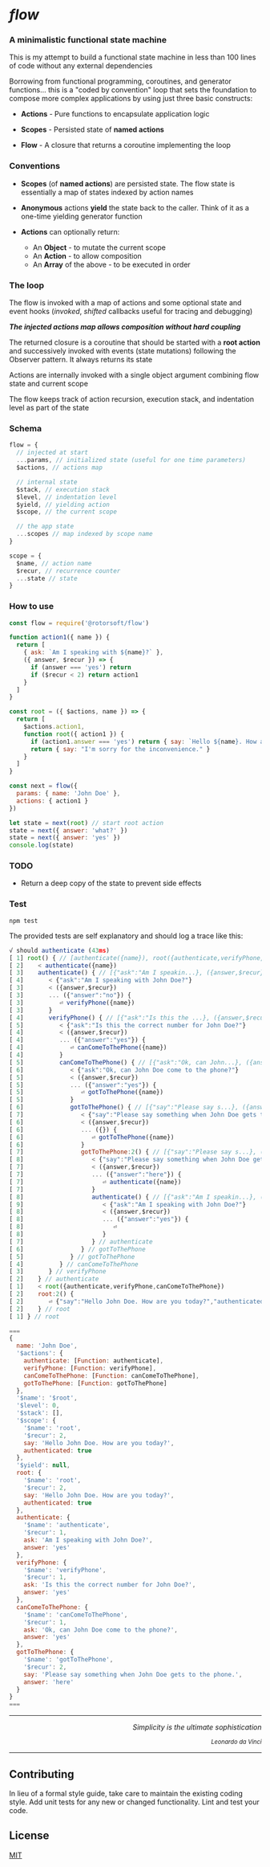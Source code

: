 # _flow_

### A minimalistic functional state machine

This is my attempt to build a functional state machine in less than 100 lines of code without any external dependencies

Borrowing from functional programming, coroutines, and generator functions... this is a "coded by convention" loop that sets the foundation to compose more complex applications by using just three basic constructs:

- **Actions** - Pure functions to encapsulate application logic

- **Scopes** - Persisted state of **named actions**

- **Flow** - A closure that returns a coroutine implementing the loop

### Conventions

- **Scopes** (of **named actions**) are persisted state. The flow state is essentially a map of states indexed by action names

- **Anonymous** actions **yield** the state back to the caller. Think of it as a one-time yielding generator function

- **Actions** can optionally return:

  - An **Object** - to mutate the current scope
  - An **Action** - to allow composition
  - An **Array** of the above - to be executed in order

### The loop

The flow is invoked with a map of actions and some optional state and event hooks (_invoked_, _shifted_ callbacks useful for tracing and debugging)

**_The injected actions map allows composition without hard coupling_**

The returned closure is a coroutine that should be started with a **root action** and successively invoked with events (state mutations) following the Observer pattern. It always returns its state

Actions are internally invoked with a single object argument combining flow state and current scope

The flow keeps track of action recursion, execution stack, and indentation level as part of the state

### Schema

```javascript
flow = {
  // injected at start
  ...params, // initialized state (useful for one time parameters)
  $actions, // actions map

  // internal state
  $stack, // execution stack
  $level, // indentation level
  $yield, // yielding action
  $scope, // the current scope

  // the app state
  ...scopes // map indexed by scope name
}

scope = {
  $name, // action name
  $recur, // recurrence counter
  ...state // state
}
```

### How to use

```javascript
const flow = require('@rotorsoft/flow')

function action1({ name }) {
  return [
    { ask: `Am I speaking with ${name}?` },
    ({ answer, $recur }) => {
      if (answer === 'yes') return
      if ($recur < 2) return action1
    }
  ]
}

const root = ({ $actions, name }) => {
  return [
    $actions.action1,
    function root({ action1 }) {
      if (action1.answer === 'yes') return { say: `Hello ${name}. How are you today?` }
      return { say: "I'm sorry for the inconvenience." }
    }
  ]
}

const next = flow({
  params: { name: 'John Doe' },
  actions: { action1 }
})

let state = next(root) // start root action
state = next({ answer: 'what?' })
state = next({ answer: 'yes' })
console.log(state)
```

### TODO

- Return a deep copy of the state to prevent side effects

### Test

```
npm test
```

The provided tests are self explanatory and should log a trace like this:

```javascript
√ should authenticate (43ms)
[ 1] root() { // [authenticate({name}), root({authenticate,verifyPhone,canComeToThePhone})]
[ 2]    < authenticate({name})
[ 3]    authenticate() { // [{"ask":"Am I speakin...}, ({answer,$recur})]
[ 4]       < {"ask":"Am I speaking with John Doe?"}
[ 3]       < ({answer,$recur})
[ 3]       ... ({"answer":"no"}) {
[ 3]          ⏎ verifyPhone({name})
[ 3]       }
[ 4]       verifyPhone() { // [{"ask":"Is this the ...}, ({answer,$recur})]
[ 5]          < {"ask":"Is this the correct number for John Doe?"}
[ 4]          < ({answer,$recur})
[ 4]          ... ({"answer":"yes"}) {
[ 4]             ⏎ canComeToThePhone({name})
[ 4]          }
[ 5]          canComeToThePhone() { // [{"ask":"Ok, can John...}, ({answer,$recur})]
[ 6]             < {"ask":"Ok, can John Doe come to the phone?"}
[ 5]             < ({answer,$recur})
[ 5]             ... ({"answer":"yes"}) {
[ 5]                ⏎ gotToThePhone({name})
[ 5]             }
[ 6]             gotToThePhone() { // [{"say":"Please say s...}, ({answer,$recur})]
[ 7]                < {"say":"Please say something when John Doe gets to the phone."}
[ 6]                < ({answer,$recur})
[ 6]                ... ({}) {
[ 6]                   ⏎ gotToThePhone({name})
[ 6]                }
[ 7]                gotToThePhone:2() { // [{"say":"Please say s...}, ({answer,$recur})]
[ 8]                   < {"say":"Please say something when John Doe gets to the phone."}
[ 7]                   < ({answer,$recur})
[ 7]                   ... ({"answer":"here"}) {
[ 7]                      ⏎ authenticate({name})
[ 7]                   }
[ 8]                   authenticate() { // [{"ask":"Am I speakin...}, ({answer,$recur})]
[ 9]                      < {"ask":"Am I speaking with John Doe?"}
[ 8]                      < ({answer,$recur})
[ 8]                      ... ({"answer":"yes"}) {
[ 8]                         ⏎
[ 8]                      }
[ 7]                   } // authenticate
[ 6]                } // gotToThePhone
[ 5]             } // gotToThePhone
[ 4]          } // canComeToThePhone
[ 3]       } // verifyPhone
[ 2]    } // authenticate
[ 1]    < root({authenticate,verifyPhone,canComeToThePhone})
[ 2]    root:2() {
[ 2]       ⏎ {"say":"Hello John Doe. How are you today?","authenticated":true}
[ 2]    } // root
[ 1] } // root

===
{
  name: 'John Doe',
  '$actions': {
    authenticate: [Function: authenticate],
    verifyPhone: [Function: verifyPhone],
    canComeToThePhone: [Function: canComeToThePhone],
    gotToThePhone: [Function: gotToThePhone]
  },
  '$name': '$root',
  '$level': 0,
  '$stack': [],
  '$scope': {
    '$name': 'root',
    '$recur': 2,
    say: 'Hello John Doe. How are you today?',
    authenticated: true
  },
  '$yield': null,
  root: {
    '$name': 'root',
    '$recur': 2,
    say: 'Hello John Doe. How are you today?',
    authenticated: true
  },
  authenticate: {
    '$name': 'authenticate',
    '$recur': 1,
    ask: 'Am I speaking with John Doe?',
    answer: 'yes'
  },
  verifyPhone: {
    '$name': 'verifyPhone',
    '$recur': 1,
    ask: 'Is this the correct number for John Doe?',
    answer: 'yes'
  },
  canComeToThePhone: {
    '$name': 'canComeToThePhone',
    '$recur': 1,
    ask: 'Ok, can John Doe come to the phone?',
    answer: 'yes'
  },
  gotToThePhone: {
    '$name': 'gotToThePhone',
    '$recur': 2,
    say: 'Please say something when John Doe gets to the phone.',
    answer: 'here'
  }
}
===
```

---

<div align="right">
 <i>Simplicity is the ultimate sophistication</i>

<small><i>Leonardo da Vinci</i></small>

</div>

---

## Contributing

In lieu of a formal style guide, take care to maintain the existing coding style. Add unit tests for any new or changed functionality. Lint and test your code.

## License

[MIT](https://choosealicense.com/licenses/mit/)
